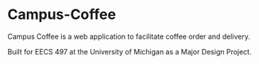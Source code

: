 # Campus-Coffee

Campus Coffee is a web application to facilitate coffee order and delivery.

Built for EECS 497 at the University of Michigan as a Major Design Project.